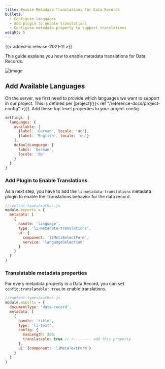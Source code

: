 ```yaml
---
title: Enable Metadata Translations for Data Records
bullets:
  - Configure languages
  - Add plugin to enable translations
  - Configure metadata property to support translations
weight: 5
---
```


{{< added-in release-2021-11 >}}

This guide explains you how to enable metadata translations for Data Records.

![image](https://user-images.githubusercontent.com/172394/138244183-c604aed5-efde-4484-a75b-0a1addb8ad6f.png)

## Add Available Languages

On the server, we first need to provide which languages we want to support in our project. This is defined per [project]({{< ref "/reference-docs/project-config" >}}). Add these top-level properties to your project config:

```js
settings: {
  languages: {
    available: [
      {label: 'German', locale: 'de'},
      {label: 'English', locale: 'en'}
    ],
    defaultLanguage: {
      label: 'German',
      locale: 'de'
    }
  }
}
```

### Add Plugin to Enable Translations

As a next step, you have to add the `li-metadata-translations` metadata plugin to enable the Translations behavior for the data record.

```js
//content-types/author.js
module.exports = {
  metadata: [
    {
      handle: 'language',
      type: 'li-metadata-translations',
      ui: {
        component: 'liMetaSelectForm',
        service: 'languageSelection'
      }
    }
  ]
}
```

### Translatable metadata properties

For every metadata property in a Data Record, you can set `config.translatable: true` to enable translations.

```js
//content-types/author.js
module.exports = {
  documentType: 'data-record',
  metadata: [
    {
      handle: 'title',
      type: 'li-text',
      config: {
        maxLength: 200,
        translatable: true // <-------- add this property
      },
      ui: {component: 'liMetaTextForm'}
    }
  ]
}
```